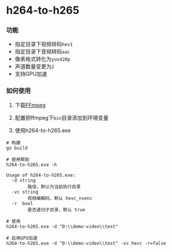 # h264-to-h265

### 功能

- 指定目录下视频转码`hev1`
- 指定目录下音频转码`aac`
- 像素格式转化为`yuv420p`
- 声道数量变更为`2`
- 支持GPU加速

### 如何使用

1. 下载[FFmpeg](https://www.gyan.dev/ffmpeg/builds/)

2. 配置把ffmpeg下`bin`目录添加到环境变量

3. 使用h264-to-h265.exe

```
# 构建
go build

# 使用帮助
h264-to-h265.exe -h

Usage of h264-to-h265.exe:
  -d string
        路径，默认为当前执行目录
  -vc string
        视频编解码，默认 hevc_nvenc
  -r  bool
        是否递归子目录，默认 true

# 使用
h264-to-h265.exe -d "D:\\demo-video\\test"

# 启用GPU加速
h264-to-h265.exe -d "D:\\demo-video\\test" -vc hevc -r=false
```